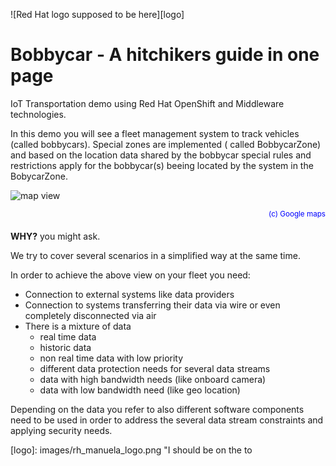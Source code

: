 ![Red Hat logo supposed to be here][logo]

# Bobbycar - A hitchikers guide in one page

IoT Transportation demo using Red Hat OpenShift and Middleware technologies.

In this demo you will see a fleet management system to track vehicles (called bobbycars). Special zones are implemented ( called BobbycarZone) and based on the location data shared by the bobbycar special rules and restrictions apply for the bobbycar(s) beeing located by the system in the BobycarZone.


![map view][02_map] <div style="text-align: right"><sup><span style="color:blue">(c) Google maps</span></sup></div>

[02_map]: images/02_map.png "bobbycar map view"

**WHY?** you might ask.

We try to cover several scenarios in a simplified way at the same time.

In order to achieve the above view on your fleet you need:
+ Connection to external systems like data providers
+ Connection to systems transferring their data via wire or even completely disconnected via air
+ There is a mixture of data
  + real time data
  + historic data
  + non real time data with low priority
  + different data protection needs for several data streams
  + data with high bandwidth needs (like onboard camera)
  + data with low bandwidth need (like geo location)

Depending on the data you refer to also different software components need to be used in order to address the several data stream constraints and applying security needs.


[logo]: images/rh_manuela_logo.png "I should be on the to
